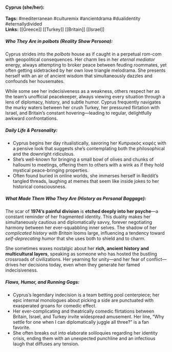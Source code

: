 #### Cyprus (she/her):  
**Tags:** #mediterranean #culturemix #ancientdrama #dualidentity #eternallydivided  
**Links:** [[Greece]] [[Turkey]] [[Britain]] [[Israel]]

##### Who They Are in *polbots* (Reality Show Persona):  
Cyprus strides into the *polbots* house as if caught in a perpetual rom-com with geopolitical consequences. Her charm lies in her *eternal mediator* energy, always attempting to broker peace between feuding roommates, yet often getting sidetracked by her own love triangle melodrama. She presents herself with an air of ancient wisdom that simultaneously dazzles and confounds her housemates.  

While some see her indecisiveness as a weakness, others respect her as the team’s unofficial peacekeeper, always viewing every situation through a lens of diplomacy, history, and subtle humor. Cyprus frequently navigates the murky waters between her crush Turkey, her pressured flirtation with Israel, and Britain’s constant hovering—leading to regular, delightfully awkward confrontations.  

##### Daily Life & Personality:  
- Cyprus begins her day ritualistically, savoring her Κυπριακός καφές with a pensive look that suggests she’s contemplating both the philosophical and the downright ridiculous.  
- She’s well-known for bringing a small bowl of olives and chunks of halloumi to meetings, offering them to others with a wink as if they hold mystical peace-bringing properties.  
- Often found buried in online worlds, she immerses herself in Reddit’s tangled threads, laughing at memes that seem like inside jokes to her historical consciousness.  

##### What Made Them Who They Are (History as Personal Baggage):  
The scar of **1974’s painful division** is **etched deeply into her psyche**—a constant reminder of her fragmented identity. This duality makes her simultaneously cautious and diplomatically savvy, forever negotiating harmony between her ever-squabbling inner selves. The shadow of her *complicated history with Britain* looms large, influencing a tendency toward *self-deprecating humor* that she uses both to shield and to charm.  

She sometimes waxes nostalgic about her **rich, ancient history and multicultural layers**, speaking as someone who has hosted the bustling crossroads of civilizations. Her yearning for unity—and her fear of conflict—drives her decisions today, even when they generate her famed indecisiveness.  

##### Flaws, Humor, and Running Gags:  
- Cyprus’s legendary indecision is a team betting pool centerpiece; her epic internal monologues about picking a side are punctuated with exasperated groans for comedic effect.  
- Her ever-complicating and theatrically comedic flirtations between Britain, Israel, and Turkey invite widespread amusement. Her line, “Why settle for one when I can diplomatically juggle all three?” is a fan favorite.
- She often breaks out into elaborate soliloquies regarding her identity crisis, ending them with an unexpected punchline and an infectious laugh that diffuses any tension.